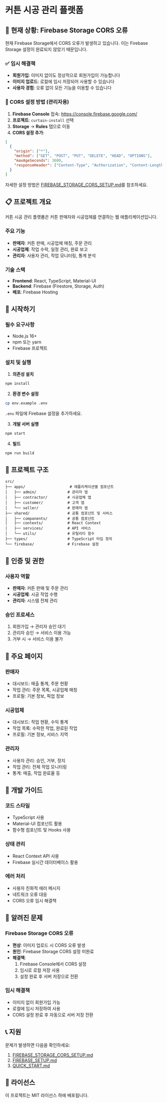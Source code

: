 # 커튼 시공 관리 플랫폼

## 🚨 현재 상황: Firebase Storage CORS 오류

현재 Firebase Storage에서 CORS 오류가 발생하고 있습니다. 이는 Firebase Storage 설정이 완료되지 않았기 때문입니다.

### ✅ 임시 해결책
- **회원가입**: 이미지 없이도 정상적으로 회원가입이 가능합니다
- **이미지 업로드**: 로컬에 임시 저장되어 사용할 수 있습니다
- **사용자 경험**: 오류 없이 모든 기능을 이용할 수 있습니다

### 🔧 CORS 설정 방법 (관리자용)

1. **Firebase Console** 접속: https://console.firebase.google.com/
2. **프로젝트**: `curtain-install` 선택
3. **Storage** → **Rules** 탭으로 이동
4. **CORS 설정 추가**:

```json
[
  {
    "origin": ["*"],
    "method": ["GET", "POST", "PUT", "DELETE", "HEAD", "OPTIONS"],
    "maxAgeSeconds": 3600,
    "responseHeader": ["Content-Type", "Authorization", "Content-Length", "User-Agent", "x-goog-resumable"]
  }
]
```

자세한 설정 방법은 [FIREBASE_STORAGE_CORS_SETUP.md](./FIREBASE_STORAGE_CORS_SETUP.md)를 참조하세요.

## 📋 프로젝트 개요

커튼 시공 관리 플랫폼은 커튼 판매자와 시공업체를 연결하는 웹 애플리케이션입니다.

### 주요 기능
- **판매자**: 커튼 판매, 시공업체 매칭, 주문 관리
- **시공업체**: 작업 수락, 일정 관리, 완료 보고
- **관리자**: 사용자 관리, 작업 모니터링, 통계 분석

### 기술 스택
- **Frontend**: React, TypeScript, Material-UI
- **Backend**: Firebase (Firestore, Storage, Auth)
- **배포**: Firebase Hosting

## 🚀 시작하기

### 필수 요구사항
- Node.js 16+ 
- npm 또는 yarn
- Firebase 프로젝트

### 설치 및 실행

1. **의존성 설치**
```bash
npm install
```

2. **환경 변수 설정**
```bash
cp env.example .env
```
`.env` 파일에 Firebase 설정을 추가하세요.

3. **개발 서버 실행**
```bash
npm start
```

4. **빌드**
```bash
npm run build
```

## 📁 프로젝트 구조

```
src/
├── apps/                    # 애플리케이션별 컴포넌트
│   ├── admin/              # 관리자 앱
│   ├── contractor/         # 시공업체 앱
│   ├── customer/           # 고객 앱
│   └── seller/             # 판매자 앱
├── shared/                 # 공통 컴포넌트 및 서비스
│   ├── components/         # 공통 컴포넌트
│   ├── contexts/           # React Context
│   ├── services/           # API 서비스
│   └── utils/              # 유틸리티 함수
├── types/                  # TypeScript 타입 정의
└── firebase/               # Firebase 설정
```

## 🔐 인증 및 권한

### 사용자 역할
- **판매자**: 커튼 판매 및 주문 관리
- **시공업체**: 시공 작업 수행
- **관리자**: 시스템 전체 관리

### 승인 프로세스
1. 회원가입 → 관리자 승인 대기
2. 관리자 승인 → 서비스 이용 가능
3. 거부 시 → 서비스 이용 불가

## 📱 주요 페이지

### 판매자
- 대시보드: 매출 통계, 주문 현황
- 작업 관리: 주문 목록, 시공업체 매칭
- 프로필: 기본 정보, 픽업 정보

### 시공업체
- 대시보드: 작업 현황, 수익 통계
- 작업 목록: 수락한 작업, 완료된 작업
- 프로필: 기본 정보, 서비스 지역

### 관리자
- 사용자 관리: 승인, 거부, 정지
- 작업 관리: 전체 작업 모니터링
- 통계: 매출, 작업 완료율 등

## 🔧 개발 가이드

### 코드 스타일
- TypeScript 사용
- Material-UI 컴포넌트 활용
- 함수형 컴포넌트 및 Hooks 사용

### 상태 관리
- React Context API 사용
- Firebase 실시간 데이터베이스 활용

### 에러 처리
- 사용자 친화적 에러 메시지
- 네트워크 오류 대응
- CORS 오류 임시 해결책

## 🚨 알려진 문제

### Firebase Storage CORS 오류
- **현상**: 이미지 업로드 시 CORS 오류 발생
- **원인**: Firebase Storage CORS 설정 미완료
- **해결책**: 
  1. Firebase Console에서 CORS 설정
  2. 임시로 로컬 저장 사용
  3. 설정 완료 후 서버 저장으로 전환

### 임시 해결책
- 이미지 없이 회원가입 가능
- 로컬에 임시 저장하여 사용
- CORS 설정 완료 후 자동으로 서버 저장 전환

## 📞 지원

문제가 발생하면 다음을 확인하세요:
1. [FIREBASE_STORAGE_CORS_SETUP.md](./FIREBASE_STORAGE_CORS_SETUP.md)
2. [FIREBASE_SETUP.md](./FIREBASE_SETUP.md)
3. [QUICK_START.md](./QUICK_START.md)

## 📄 라이선스

이 프로젝트는 MIT 라이선스 하에 배포됩니다.
